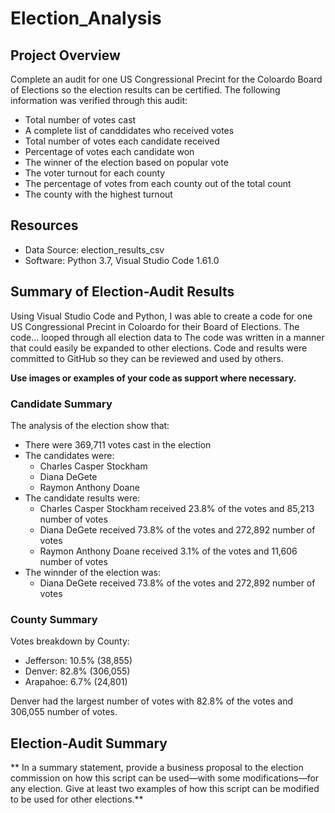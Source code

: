 # Election_Analysis

## Project Overview
Complete an audit for one US Congressional Precint for the Coloardo Board of Elections so the election results can be certified. The following information was verified through this audit: 

- Total number of votes cast
- A complete list of canddidates who received votes 
- Total number of votes each candidate received
- Percentage of votes each candidate won 
- The winner of the election based on popular vote 
- The voter turnout for each county
- The percentage of votes from each county out of the total count
- The county with the highest turnout

## Resources
- Data Source: election_results_csv
- Software: Python 3.7, Visual Studio Code 1.61.0

## Summary of Election-Audit Results

Using Visual Studio Code and Python, I was able to create a code for one US Congressional Precint in Coloardo for their Board of Elections. 
The code... looped through all election data to 
The code was written in a manner that could easily be expanded to other elections. 
Code and results were committed to GitHub so they can be reviewed and used by others. 

**Use images or examples of your code as support where necessary.** 

### Candidate Summary
The analysis of the election show that: 
- There were 369,711 votes cast in the election
- The candidates were:
  - Charles Casper Stockham
  - Diana DeGete
  - Raymon Anthony Doane
- The candidate results were: 
  - Charles Casper Stockham received 23.8% of the votes and 85,213 number of votes
  - Diana DeGete received 73.8% of the votes and 272,892 number of votes
  - Raymon Anthony Doane received 3.1% of the votes and 11,606 number of votes
- The winnder of the election was:
  - Diana DeGete received 73.8% of the votes and 272,892 number of votes
  
### County Summary 
Votes breakdown by County:
- Jefferson: 10.5% (38,855)
- Denver: 82.8% (306,055)
- Arapahoe: 6.7% (24,801)
  
Denver had the largest number of votes with 82.8% of the votes and 306,055 number of votes. 
  
## Election-Audit Summary
** In a summary statement, provide a business proposal to the election commission on how this script can be used—with some modifications—for any election. Give at least two examples of how this script can be modified to be used for other elections.**
  
